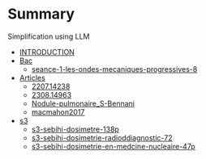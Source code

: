 # Summary
Simplification using LLM

- [INTRODUCTION](./README.md)
- [Bac]()
    - [seance-1-les-ondes-mecaniques-progressives-8](./bac-seance-1-les-ondes-mecaniques-progressives-8.md)
- [Articles]()
    - [2207.14238](./2207.14238.md)
    - [2308.14963](./2308.14963.md)
    - [Nodule-pulmonaire_S-Bennani](./Nodule-pulmonaire_S-Bennani.md)
    - [macmahon2017](./macmahon2017.md)
- [s3]()
    - [s3-sebihi-dosimetre-138p](./s3-sebihi-dosimetre-138p.md)
    - [s3-sebihi-dosimetrie-radioddiagnostic-72](./s3-sebihi-dosimetrie-radioddiagnostic-72.md)
    - [s3-sebihi-dosimetrie-en-medcine-nucleaire-47p](./s3-sebihi-dosimetrie-en-medcine-nucleaire-47p.md)
